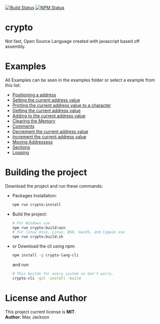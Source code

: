 [![Build Status](https://github.com/maxjackson2/crypto/actions/workflows/ci.yml/badge.svg)](https://github.com/maxjackson2/crypto/actions/workflows/ci.yml) 
[![NPM Status](https://github.com/maxjackson2/crypto/actions/workflows/npm-publish.yml/badge.svg)](https://github.com/maxjackson2/crypto/actions/workflows/npm-publish.yml)

# crypto
Not fast, Open Source Language created with javascript based off assembly.

# Examples
All Examples can be seen in the examples folder or select a example from this list:
 - [Positioning a address](./examples/positions.crypto)
 - [Setting the current address value](./examples/setting.crypto)
 - [Printing the current address value to a character](./examples/printing.crypto)
 - [Getting the current address value](./examples/get.crypto)
 - [Adding to the current address value](./examples/add.crypto)
 - [Clearing the Memory](./examples/clear.crypto)
 - [Comments](./examples/comments.crypto)
 - [Decrement the current address value](./examples/decrement.crypto)
 - [Increment the current address value](./examples/increment.crypto)
 - [Moving Addressess](./examples/mov.crypto)
 - [Sections](./examples/section.crypto)
 - [Looping](./examples/loop.crypto)

# Building the project
Download the project and run these commands:  
-  Packages Installation:
    ```sh
    npm run crypto:install
    ```
- Build the project:
    ```sh
    # For Windows use
    npm run crypto:build:win
    # For linux Unix, Linux, BSD, macOS, and Cygwin use
    npm run crypto:build:sh
    ```
- or Download the cli using npm:
    ```sh
    npm install -g crypto-lang-cli
    ```
    and run:
    ```sh
    # This builds for every system so don't worry.
    crypto-cli -git -install -build
    ```

# License and Author
This project current license is **MIT**.  
**Author**: Max Jackson